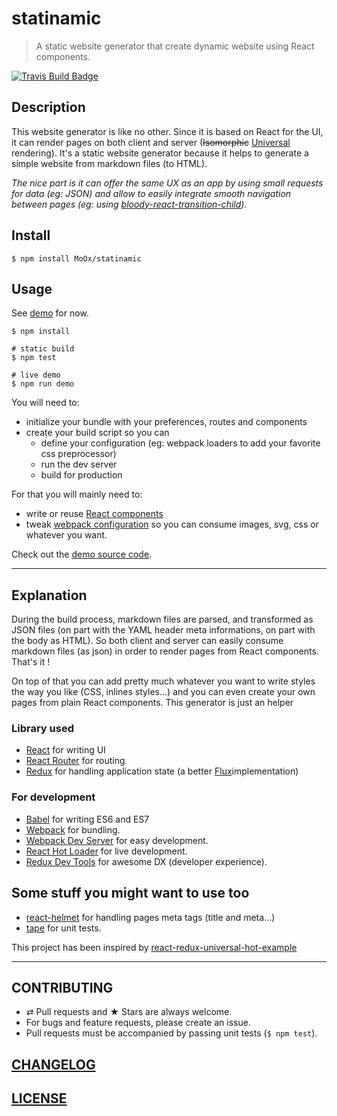 # statinamic

> A static website generator that create dynamic website using React components.

[![Travis Build Badge](https://img.shields.io/travis/MoOx/statinamic/master.svg)](https://travis-ci.org/MoOx/statinamic)

## Description

This website generator is like no other. Since it is based on React for the UI,
it can render pages on both client and server
(~~Isomorphic~~ [Universal](https://medium.com/@mjackson/universal-javascript-4761051b7ae9)
rendering).
It's a static website generator because it helps to generate a simple website
from markdown files (to HTML).

_The nice part is it can offer the same UX as an app by using small requests for
data (eg: JSON) and allow to easily integrate smooth navigation between pages
(eg: using [bloody-react-transition-child](https://github.com/bloodyowl/react-transition-child))._


## Install

```console
$ npm install MoOx/statinamic
```

## Usage

See [demo](demo) for now.

```console
$ npm install

# static build
$ npm test

# live demo
$ npm run demo
```

You will need to:

* initialize your bundle with your preferences, routes and components
* create your build script so you can
  * define your configuration
    (eg: webpack loaders to add your favorite css preprocessor)
  * run the dev server
  * build for production

For that you will mainly need to:

* write or reuse [React components](http://react-components.com/)
* tweak [webpack configuration](http://webpack.github.io/docs)
  so you can consume images, svg, css or whatever you want.

Check out the [demo source code](demo).

---

## Explanation

During the build process, markdown files are parsed, and transformed as JSON
files (on part with the YAML header meta informations, on part with the body as
HTML). So both client and server can easily consume markdown files (as json) in
order to render pages from React components. That's it !

On top of that you can add pretty much whatever you want to write styles the way
you like (CSS, inlines styles...) and you can even create your own pages from
plain React components. This generator is just an helper

### Library used

* [React](https://github.com/facebook/react)
  for writing UI
* [React Router](https://github.com/rackt/react-router)
  for routing
* [Redux](https://github.com/gaearon/redux)
  for handling application state
  (a better [Flux](http://facebook.github.io/flux/)implementation)

### For development

* [Babel](http://babeljs.io)
  for writing ES6 and ES7
* [Webpack](http://webpack.github.io)
  for bundling.
* [Webpack Dev Server](http://webpack.github.io/docs/webpack-dev-server.html)
  for easy development.
* [React Hot Loader](https://github.com/gaearon/react-hot-loader)
  for live development.
* [Redux Dev Tools](https://github.com/gaearon/redux-devtools)
  for awesome DX (developer experience).

## Some stuff you might want to use too

* [react-helmet](https://github.com/nfl/react-helmet)
  for handling pages meta tags (title and meta...)
* [tape](https://github.com/substack/tape)
  for unit tests.

This project has been inspired by
[react-redux-universal-hot-example](https://github.com/erikras/react-redux-universal-hot-example/)


---

## CONTRIBUTING

* ⇄ Pull requests and ★ Stars are always welcome.
* For bugs and feature requests, please create an issue.
* Pull requests must be accompanied by passing unit tests (`$ npm test`).

## [CHANGELOG](CHANGELOG.md)

## [LICENSE](LICENSE)

